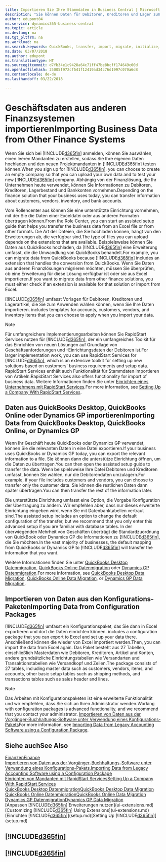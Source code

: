 ```yaml
---
title: Importieren Sie Ihre Stammdaten in Business Central | Microsoft Docs
description: "Sie können Daten für Debitoren, Kreditoren und Lager zum Beispiel aus Excel oder QuickBooks Dynamics GP, in Business Central migrieren."
author: edupont04
ms.service: dynamics365-business-central
ms.topic: article
ms.devlang: na
ms.tgt_pltfrm: na
ms.workload: na
ms.search.keywords: QuickBooks, transfer, import, migrate, initialize, implement
ms.date: 03/07/2018
ms.author: edupont
ms.translationtype: HT
ms.sourcegitcommit: d7fb34e1c9428a64c71ff47be8bcff174649c00d
ms.openlocfilehash: 25005f972cf541f12419ad34c76d1997c070a6d8
ms.contentlocale: de-de
ms.lasthandoff: 03/22/2018

---
```

# <a name="importing-business-data-from-other-finance-systems"></a><span data-ttu-id="353e9-103">Geschäftsdaten aus anderen Finanzsystemen importieren</span><span class="sxs-lookup"><span data-stu-id="353e9-103">Importing Business Data from Other Finance Systems</span></span>
<span data-ttu-id="353e9-104">Wenn Sie sich bei [!INCLUDE[d365fin](includes/d365fin_md.md)] anmelden, können Sie auswählen, einen leeren Mandanten zu erstellen, sodass Sie Ihre eigenen Daten hochladen und den neuen Projektmandanten in [!INCLUDE[d365fin](includes/d365fin_md.md)] testen können.</span><span class="sxs-lookup"><span data-stu-id="353e9-104">When you sign up for [!INCLUDE[d365fin](includes/d365fin_md.md)], you can choose to create an empty company so that you can upload your own data and to test your new [!INCLUDE[d365fin](includes/d365fin_md.md)] company.</span></span> <span data-ttu-id="353e9-105">Abhängig von der Finanzlösung, die Ihr Unternehmen heute verwendet, können Sie Informationen zu Debitoren, Kreditoren, Lagerbestand und Bankkonten vornehmen.</span><span class="sxs-lookup"><span data-stu-id="353e9-105">Depending on the finance solution that your business uses today, you can transfer information about customers, vendors, inventory, and bank accounts.</span></span>  

<span data-ttu-id="353e9-106">Vom Rollencenter aus können Sie eine unterstützte Einrichtung vornehmen, mit der Sie die Daten einer Exceldatei oder aus anderen Formaten übertragen können.</span><span class="sxs-lookup"><span data-stu-id="353e9-106">From the Role Center, you can start an assisted setup guide that helps you transfer the business data from an Excel file or from other formats.</span></span> <span data-ttu-id="353e9-107">Die Art der Dateien, die Sie hochladen können, hängt von den Erweiterungen ab, die verfügbar sind.</span><span class="sxs-lookup"><span data-stu-id="353e9-107">The type of files you can upload depends on the extensions that are available.</span></span> <span data-ttu-id="353e9-108">Beispielsweise können Sie Daten aus QuickBooks hochladen, da [!INCLUDE[d365fin](includes/d365fin_md.md)] eine Erweiterung umfasst, die die Umwandlung von QuickBooks behandelt.</span><span class="sxs-lookup"><span data-stu-id="353e9-108">For example, you can migrate data from QuickBooks because [!INCLUDE[d365fin](includes/d365fin_md.md)] includes an extension that handles the conversion from QuickBooks.</span></span> <span data-ttu-id="353e9-109">Wenn Sie Daten aus anderen Finanzlösungen migrieren möchten, müssen Sie überprüfen, ob eine Erweiterung für diese Lösung verfügbar ist oder sie aus Excel importieren.</span><span class="sxs-lookup"><span data-stu-id="353e9-109">If you want to migrate data from other finance solutions, you must either check if an extension is available for that solution or import from Excel.</span></span>  

[!INCLUDE[d365fin](includes/d365fin_md.md)]<span data-ttu-id="353e9-110"> umfasst Vorlagen für Debitoren, Kreditoren und Lagerartikel, die Sie zum Anwenden wählen können, wenn Sie Ihre Daten importieren.</span><span class="sxs-lookup"><span data-stu-id="353e9-110"> includes templates for accounts, customers, vendors, and inventory items that you can choose to apply when you import your data.</span></span>

> [!NOTE]  
> <span data-ttu-id="353e9-111">Für umfangreichere Implementierungsarbeiten können Sie RapidStart Services nutzen für [!INCLUDE[d365fin](includes/d365fin_md.md)], der ein umfangreiches Toolkit für das Einrichten von neuen Lösungen auf Grundlage von Geschäftsanforderungen und -Einrichtungsdaten der Debitoren ist.</span><span class="sxs-lookup"><span data-stu-id="353e9-111">For larger implementation work, you can use RapidStart Services for [!INCLUDE[d365fin](includes/d365fin_md.md)], which is an extensive toolkit for setting up new solutions based on customers' business requirements and setup data.</span></span> <span data-ttu-id="353e9-112">RapidStart Services enthält auch Funktionalität für Stammdaten Importieren von Artikeln.</span><span class="sxs-lookup"><span data-stu-id="353e9-112">RapidStart Services also offers functionality for import of business data.</span></span> <span data-ttu-id="353e9-113">Weitere Informationen finden Sie unter [Einrichten eines Unternehmens mit RapidStart Services](admin-set-up-a-company-with-rapidstart.md).</span><span class="sxs-lookup"><span data-stu-id="353e9-113">For more information, see [Setting Up a Company With RapidStart Services](admin-set-up-a-company-with-rapidstart.md).</span></span>  

## <a name="importing-data-from-quickbooks-desktop-quickbooks-online-or-dynamics-gp"></a><span data-ttu-id="353e9-114">Daten aus QuickBooks Desktop, QuickBooks Online oder Dynamics GP importieren</span><span class="sxs-lookup"><span data-stu-id="353e9-114">Importing Data from QuickBooks Desktop, QuickBooks Online, or Dynamics GP</span></span>
<span data-ttu-id="353e9-115">Wenn Ihr Geschäft heute QuickBooks oder Dynamics GP verwendet, können Sie die relevanten Daten in eine Datei exportieren.</span><span class="sxs-lookup"><span data-stu-id="353e9-115">If your business uses QuickBooks or Dynamics GP today, you can export the relevant information to a file.</span></span> <span data-ttu-id="353e9-116">Sie können dann die unterstütze Einrichtung öffnen, um die Daten zu übertragen.</span><span class="sxs-lookup"><span data-stu-id="353e9-116">You can then open the assisted setup guide to transfer the data.</span></span>
<span data-ttu-id="353e9-117">Wenn beispielsweise Ihre Datei Debitoren und Kreditoren umfasst, können Sie wählen, nur die Debitorendaten umzulagern.</span><span class="sxs-lookup"><span data-stu-id="353e9-117">For example, if your file includes customers and vendors, you can choose to transfer only the customer data.</span></span> <span data-ttu-id="353e9-118">Sie können die restlichen Daten dann später übertragen.</span><span class="sxs-lookup"><span data-stu-id="353e9-118">You can then transfer the rest of the information later.</span></span>  

<span data-ttu-id="353e9-119">Die unterstützte Einrichtung umfasst eine Option, die Vorgabe Konfiguration der Übertragung zu ändern. Wir empfehlen aber, dass nur dieses erweiterte Einrichtung eingeben wird, wenn Sie mit Datenbanktabellen vertraut sind.</span><span class="sxs-lookup"><span data-stu-id="353e9-119">The assisted setup includes an option to change the default configuration of the transfer, but we recommend that you only enter this advanced setup if you are familiar with database tables.</span></span> <span data-ttu-id="353e9-120">In der überwiegenden Mehrheit von Geschäften überträgt die Standardzuordnung von QuickBook oder Dynamics GP die Informationen zu [!INCLUDE[d365fin](includes/d365fin_md.md)], die Sie möchten.</span><span class="sxs-lookup"><span data-stu-id="353e9-120">In the vast majority of businesses, the default mapping from QuickBooks or Dynamics GP to [!INCLUDE[d365fin](includes/d365fin_md.md)] will transfer the information that you want.</span></span>  

<span data-ttu-id="353e9-121">Weitere Informationen finden Sie unter [QuickBooks Desktop Datenmigration](ui-extensions-quickbooks-data-migration.md), [QuickBooks Online Datenmigration](ui-extensions-quickbooks-online-data-migration.md) oder [Dynamics GP Datenmigration](ui-extensions-dynamicsgp-data-migration.md).</span><span class="sxs-lookup"><span data-stu-id="353e9-121">For more information, see [QuickBooks Desktop Data Migration](ui-extensions-quickbooks-data-migration.md), [QuickBooks Online Data Migration](ui-extensions-quickbooks-online-data-migration.md), or [Dynamics GP Data Migration](ui-extensions-dynamicsgp-data-migration.md).</span></span>  

## <a name="importing-data-from-configuration-packages"></a><span data-ttu-id="353e9-122">Importieren von Daten aus den Konfigurations-Paketen</span><span class="sxs-lookup"><span data-stu-id="353e9-122">Importing Data from Configuration Packages</span></span>
[!INCLUDE[d365fin](includes/d365fin_md.md)]<span data-ttu-id="353e9-123"> umfasst ein Konfigurationspaket, das Sie dann in Excel exportieren und dort die Daten einrichten können.</span><span class="sxs-lookup"><span data-stu-id="353e9-123"> includes a configuration package that you can export to Excel and set up your data there.</span></span> <span data-ttu-id="353e9-124">Anschließend können die wieder von Excel importiert werden.</span><span class="sxs-lookup"><span data-stu-id="353e9-124">Then, you can import the data from Excel again.</span></span> <span data-ttu-id="353e9-125">Das Paket besteht aus 27 Tabellen, einschließlich Masterdaten wie Debitoren, Kreditoren, Artikel und Konten, andere grundsätzliche Einrichtungstabellen wie Versandarten und Transaktionstabellen wie Versandkopf und Zeilen.</span><span class="sxs-lookup"><span data-stu-id="353e9-125">The package consists of 27 tables, including master data such as customers, vendors, items, and accounts, other basic setup tables such as shipping methods, and transactions tables such as sales header and lines.</span></span>  

> [!NOTE]  
>   <span data-ttu-id="353e9-126">Das Arbeiten mit Konfigurationspaketen ist eine erweiterte Funktionalität und wir empfehlen, dass Sie sich an Ihren Administrator wenden.</span><span class="sxs-lookup"><span data-stu-id="353e9-126">Working with configuration packages is advanced functionality, and we recommend that you contact your administrator.</span></span> <span data-ttu-id="353e9-127">[Importieren von Daten aus der Vorgänger-Buchhaltungs-Software unter Verwendung eines Konfigurations-Pakets](across-import-data-configuration-packages.md)</span><span class="sxs-lookup"><span data-stu-id="353e9-127">For more information, see [Importing Data from Legacy Accounting Software using a Configuration Package](across-import-data-configuration-packages.md).</span></span>  

## <a name="see-also"></a><span data-ttu-id="353e9-128">Siehe auch</span><span class="sxs-lookup"><span data-stu-id="353e9-128">See Also</span></span>
[<span data-ttu-id="353e9-129">Finanzen</span><span class="sxs-lookup"><span data-stu-id="353e9-129">Finance</span></span>](finance.md)  
[<span data-ttu-id="353e9-130">Importieren von Daten aus der Vorgänger-Buchhaltungs-Software unter Verwendung eines Konfigurations-Pakets.</span><span class="sxs-lookup"><span data-stu-id="353e9-130">Importing Data from Legacy Accounting Software using a Configuration Package</span></span>](across-import-data-configuration-packages.md)  
[<span data-ttu-id="353e9-131">Einrichten von Mandanten mit RapidStart Services</span><span class="sxs-lookup"><span data-stu-id="353e9-131">Setting Up a Company With RapidStart Services</span></span>](admin-set-up-a-company-with-rapidstart.md)  
[<span data-ttu-id="353e9-132">QuickBooks Desktop Datenmigration</span><span class="sxs-lookup"><span data-stu-id="353e9-132">QuickBooks Desktop Data Migration</span></span>](ui-extensions-quickbooks-data-migration.md)  
[<span data-ttu-id="353e9-133">QuickBooks Online Datenmigration</span><span class="sxs-lookup"><span data-stu-id="353e9-133">QuickBooks Online Data Migration</span></span>](ui-extensions-quickbooks-online-data-migration.md)  
[<span data-ttu-id="353e9-134">Dynamics GP Datenmigration</span><span class="sxs-lookup"><span data-stu-id="353e9-134">Dynamics GP Data Migration</span></span>](ui-extensions-dynamicsgp-data-migration.md)  
<span data-ttu-id="353e9-135">[Anpassen [!INCLUDE[d365fin](includes/d365fin_md.md)] Erweiterungen nutzen](ui-extensions.md) </span><span class="sxs-lookup"><span data-stu-id="353e9-135">[Customizing [!INCLUDE[d365fin](includes/d365fin_md.md)] Using Extensions](ui-extensions.md) </span></span>  
<span data-ttu-id="353e9-136">[Einrichten [!INCLUDE[d365fin](includes/d365fin_md.md)]](setup.md)</span><span class="sxs-lookup"><span data-stu-id="353e9-136">[Setting Up [!INCLUDE[d365fin](includes/d365fin_md.md)]](setup.md)</span></span>

## [!INCLUDE[d365fin](includes/free_trial_md.md)]  
## [!INCLUDE[d365fin](includes/training_link_md.md)]

